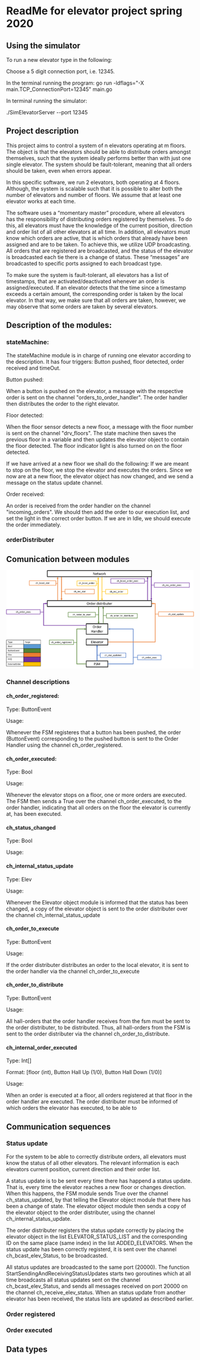 # ReadMe for elevator project spring 2020

## Using the simulator

To run a new elevator type in the following:

Choose a 5 digit connection port, i.e. 12345.

In the terminal running the program:
go run -ldflags="-X main.TCP_ConnectionPort=12345" main.go

In terminal running the simulator:

./SimElevatorServer --port 12345


## Project description
This project aims to control a system of n elevators operating at m floors. The object is that the elevators should be able to distribute orders amongst themselves, such that the system ideally performs better than with just one single elevator. The system should be fault-tolerant, meaning that all orders should be taken, even when errors appear.

In this specific software, we run 2 elevators, both operating at 4 floors. Although, the system is scalable such that it is possible to alter both the number of elevators and number of floors. We assume that at least one elevator works at each time.

The software uses a “momentary master” procedure, where all elevators has the responsibility of distributing orders registered by themselves. To do this, all elevators must have the knowledge of the current position, direction and order list of all other elevators at all time. In addition, all elevators must know which orders are active, that is which orders that already have been assigned and are to be taken. To achieve this, we utilize UDP broadcasting. All orders that are registered are broadcasted, and the status of the elevator is broadcasted each tie there is a change of status. These “messages” are broadcasted to specific ports assigned to each broadcast type.

To make sure the system is fault-tolerant, all elevators has a list of timestamps, that are activated/deactivated whenever an order is assigned/executed. If an elevator detects that the time since a timestamp exceeds a certain amount, the corresponding order is taken by the local elevator. In that way, we make sure that all orders are taken, however, we may observe that some orders are taken by several elevators. 


## Description of the modules:

### stateMachine:
The stateMachine module is in charge of running one elevator according to the description. It has four triggers: Button pushed, floor detected, order received and timeOut.

Button pushed:

When a button is pushed on the elevator, a message with the respective order is sent on the channel "orders_to_order_handler". The order handler then distributes the order to the right elevator.

Floor detected:

When the floor sensor detects a new floor, a message with the floor number is sent on the channel "drv_floors". The state machine then saves the previous floor in a variable and then updates the elevator object to contain the floor detected. The floor indicator light is also turned on on the floor detected.

If we have arrived at a new floor we shall do the following:
If we are meant to stop on the floor, we stop the elevator and executes the orders.
Since we now are at a new floor, the elevator object has now changed, and we send a message on the status update channel.

Order received:

An order is received from the order handler on the channel "incoming_orders". We should then add the order to our execution list, and set the light in the correct order button. If we are in Idle, we should execute the order immediately.

### orderDistributer

## Comunication between modules
![Alt text](overview_channels.png)

### Channel descriptions
#### ch_order_registered:
Type: ButtonEvent

Usage:

Whenever the FSM registeres that a button has been pushed, the order (ButtonEvent) corresponding to the pushed button is sent to the Order Handler using the channel ch_order_registered.

#### ch_order_executed:
Type: Bool

Usage:

Whenever the elevator stops on a floor, one or more orders are executed. The FSM then sends a True over the channel ch_order_executed, to the order handler, indicating that all orders on the floor the elevator is currently at, has been executed.

#### ch_status_changed
Type: Bool

Usage:

#### ch_internal_status_update
Type: Elev

Usage:

Whenever the Elevator object module is informed that the status has been changed, a copy of the elevator object is sent to the order distributer over the channel ch_internal_status_update

#### ch_order_to_execute
Type: ButtonEvent

Usage:

If the order distributer distributes an order to the local elevator, it is sent to the order handler via the channel ch_order_to_execute

#### ch_order_to_distribute
Type: ButtonEvent

Usage:

All hall-orders that the order handler receives from the fsm must be sent to the order distributer, to be distributed. Thus, all hall-orders from the FSM is sent to the order distributer via the channel ch_order_to_distribute.

#### ch_internal_order_executed
Type: Int[]

Format: [floor (int), Button Hall Up (1/0), Button Hall Down (1/0)]

Usage:

When an order is executed at a floor, all orders registered at that floor in the order handler are executed. The order distributer must be informed of which orders the elevator has executed, to be able to 


## Communication sequences
### Status update
For the system to be able to correctly distribute orders, all elevators must know the status of all other elevators. The relevant information is each elevators current position, current direction and their order list.

A status update is to be sent every time there has happend a status update. That is, every time the elevator reaches a new floor or changes direction. When this happens, the FSM module sends True over the channel ch_status_updated, by that telling the Elevator object module that there has been a change of state. The elevator object module then sends a copy of the elevator object to the order distributer, using the channel ch_internal_status_update.

The order distributer registers the status update correctly by placing the elevator object in the list ELEVATOR_STATUS_LIST and the corresponding ID on the same place (same index) in the list ADDED_ELEVATORS. When the status update has been correctly registerd, it is sent over the channel ch_bcast_elev_Status, to be broadcasted.

All status updates are broadcasted to the same port (20000). The function StartSendingAndReceivingStatusUpdates starts two goroutines which at all time broadcasts all status updates sent on the channel ch_bcast_elev_Status, and sends all messages received on port 20000 on the channel ch_receive_elev_status. When an status update from another elevator has been received, the status lists are updated as described earlier.

### Order registered


### Order executed


## Data types
